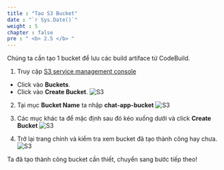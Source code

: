 ```yaml
---
title : "Tạo S3 Bucket"
date : "`r Sys.Date()`"
weight : 5
chapter : false
pre : " <b> 2.5 </b> "
---
```


Chúng ta cần tạo 1 bucket để lưu các build artiface từ CodeBuild.

1. Truy cập [S3 service management console](https://eu-west-2.console.aws.amazon.com/s3/home)
  + Click vào **Buckets**.
  + Click vào **Create Bucket**.
![S3](images/2.prerequisite/042-createbucket.png)

2. Tại mục **Bucket Name** ta nhập **chat-app-bucket**
![S3](images/2.prerequisite/043-createbucket.png)

3. Các mục khác ta để mặc định sau đó kéo xuống dưới và click **Create Bucket**
![S3](images/2.prerequisite/044-createbucket.png)

4. Trở lại trang chính và kiểm tra xem bucket đã tạo thành công hay chưa.
![S3](images/2.prerequisite/045-createbucket.png)

Ta đã tạo thành công bucket cần thiết, chuyển sang bước tiếp theo!